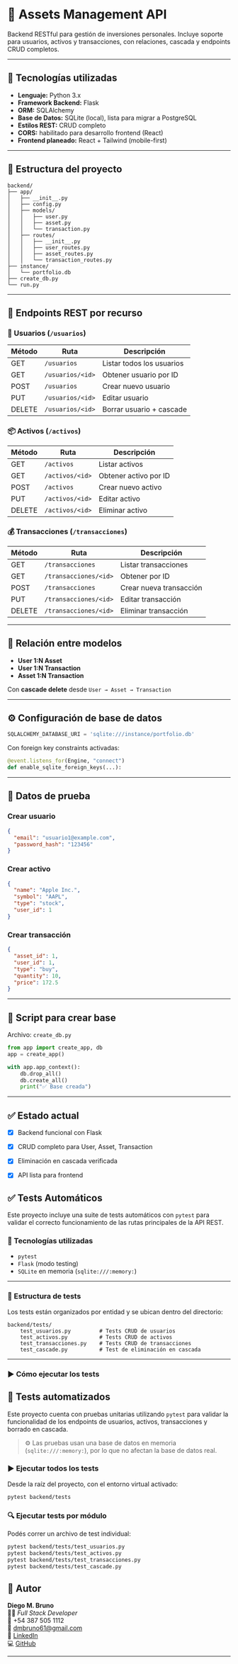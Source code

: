 # 📘 Assets Management API

Backend RESTful para gestión de inversiones personales. Incluye soporte para usuarios, activos y transacciones, con relaciones, cascada y endpoints CRUD completos.

---

## 🔧 Tecnologías utilizadas

- **Lenguaje:** Python 3.x  
- **Framework Backend:** Flask  
- **ORM:** SQLAlchemy  
- **Base de Datos:** SQLite (local), lista para migrar a PostgreSQL  
- **Estilos REST:** CRUD completo  
- **CORS:** habilitado para desarrollo frontend (React)  
- **Frontend planeado:** React + Tailwind (mobile-first)

---

## 📁 Estructura del proyecto

```
backend/
├── app/
│   ├── __init__.py
│   ├── config.py
│   ├── models/
│   │   ├── user.py
│   │   ├── asset.py
│   │   └── transaction.py
│   ├── routes/
│   │   ├── __init__.py
│   │   ├── user_routes.py
│   │   ├── asset_routes.py
│   │   └── transaction_routes.py
├── instance/
│   └── portfolio.db
├── create_db.py
└── run.py
```

---

## 🔌 Endpoints REST por recurso

### 👤 Usuarios (`/usuarios`)

| Método | Ruta               | Descripción              |
|--------|--------------------|--------------------------|
| GET    | `/usuarios`        | Listar todos los usuarios |
| GET    | `/usuarios/<id>`   | Obtener usuario por ID    |
| POST   | `/usuarios`        | Crear nuevo usuario       |
| PUT    | `/usuarios/<id>`   | Editar usuario            |
| DELETE | `/usuarios/<id>`   | Borrar usuario + cascade  |

### 📦 Activos (`/activos`)

| Método | Ruta              | Descripción              |
|--------|-------------------|--------------------------|
| GET    | `/activos`        | Listar activos           |
| GET    | `/activos/<id>`   | Obtener activo por ID    |
| POST   | `/activos`        | Crear nuevo activo       |
| PUT    | `/activos/<id>`   | Editar activo            |
| DELETE | `/activos/<id>`   | Eliminar activo          |

### 💰 Transacciones (`/transacciones`)

| Método | Ruta                   | Descripción               |
|--------|------------------------|---------------------------|
| GET    | `/transacciones`       | Listar transacciones      |
| GET    | `/transacciones/<id>`  | Obtener por ID            |
| POST   | `/transacciones`       | Crear nueva transacción   |
| PUT    | `/transacciones/<id>`  | Editar transacción        |
| DELETE | `/transacciones/<id>`  | Eliminar transacción      |

---

## 🔄 Relación entre modelos

- **User 1:N Asset**
- **User 1:N Transaction**
- **Asset 1:N Transaction**

Con **cascade delete** desde `User → Asset → Transaction`

---

## ⚙️ Configuración de base de datos

```python
SQLALCHEMY_DATABASE_URI = 'sqlite:///instance/portfolio.db'
```

Con foreign key constraints activadas:

```python
@event.listens_for(Engine, "connect")
def enable_sqlite_foreign_keys(...):
```

---

## 🧪 Datos de prueba

### Crear usuario

```json
{
  "email": "usuario1@example.com",
  "password_hash": "123456"
}
```

### Crear activo

```json
{
  "name": "Apple Inc.",
  "symbol": "AAPL",
  "type": "stock",
  "user_id": 1
}
```

### Crear transacción

```json
{
  "asset_id": 1,
  "user_id": 1,
  "type": "buy",
  "quantity": 10,
  "price": 172.5
}
```

---

## 🚀 Script para crear base

Archivo: `create_db.py`

```python
from app import create_app, db
app = create_app()

with app.app_context():
    db.drop_all()
    db.create_all()
    print("✅ Base creada")
```

---

## ✅ Estado actual

- [x] Backend funcional con Flask  
- [x] CRUD completo para User, Asset, Transaction  
- [x] Eliminación en cascada verificada  
- [x] API lista para frontend








## ✅ Tests Automáticos

Este proyecto incluye una suite de tests automáticos con `pytest` para validar el correcto funcionamiento de las rutas principales de la API REST.

### 🧪 Tecnologías utilizadas

- `pytest`
- `Flask` (modo testing)
- `SQLite` en memoria (`sqlite:///:memory:`)

---

### 📁 Estructura de tests

Los tests están organizados por entidad y se ubican dentro del directorio:

    backend/tests/
        test_usuarios.py         # Tests CRUD de usuarios
        test_activos.py          # Tests CRUD de activos
        test_transacciones.py    # Tests CRUD de transacciones
        test_cascade.py          # Test de eliminación en cascada


---

### ▶️ Cómo ejecutar los tests


## 🧪 Tests automatizados

Este proyecto cuenta con pruebas unitarias utilizando `pytest` para validar la funcionalidad de los endpoints de usuarios, activos, transacciones y borrado en cascada.

> ⚙️ Las pruebas usan una base de datos en memoria (`sqlite:///:memory:`), por lo que no afectan la base de datos real.

### ▶️ Ejecutar todos los tests

Desde la raíz del proyecto, con el entorno virtual activado:

```bash
pytest backend/tests
```

### 🔍 Ejecutar tests por módulo

Podés correr un archivo de test individual:

```bash
pytest backend/tests/test_usuarios.py
pytest backend/tests/test_activos.py
pytest backend/tests/test_transacciones.py
pytest backend/tests/test_cascade.py
```





## 👤 Autor

**Diego M. Bruno**  
🧑‍💻 *Full Stack Developer*  
📱 +54 387 505 1112  
📧 [dmbruno61@gmail.com](mailto:dmbruno61@gmail.com)  
🔗 [LinkedIn](https://www.linkedin.com/in/diego-martin-bruno/)  
💻 [GitHub](https://github.com/dmbruno)


---